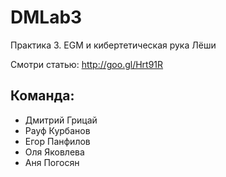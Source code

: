 DMLab3
======

Практика 3.
EGM и кибертетическая рука Лёши

Смотри статью: http://goo.gl/Hrt91R

Команда:
-------

- Дмитрий Грицай
- Рауф Курбанов
- Егор Панфилов
- Оля Яковлева
- Аня Погосян